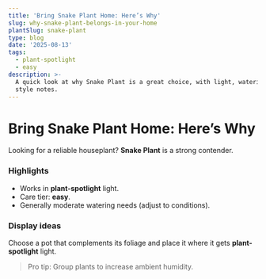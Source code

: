 ```yaml
---
title: 'Bring Snake Plant Home: Here’s Why'
slug: why-snake-plant-belongs-in-your-home
plantSlug: snake-plant
type: blog
date: '2025-08-13'
tags:
  - plant-spotlight
  - easy
description: >-
  A quick look at why Snake Plant is a great choice, with light, watering, and
  style notes.
---
```

# Bring Snake Plant Home: Here’s Why

Looking for a reliable houseplant? **Snake Plant** is a strong contender.

### Highlights
- Works in **plant-spotlight** light.
- Care tier: **easy**.
- Generally moderate watering needs (adjust to conditions).

### Display ideas
Choose a pot that complements its foliage and place it where it gets **plant-spotlight** light.
  
> Pro tip: Group plants to increase ambient humidity.
